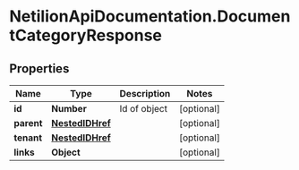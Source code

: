 # NetilionApiDocumentation.DocumentCategoryResponse

## Properties
Name | Type | Description | Notes
------------ | ------------- | ------------- | -------------
**id** | **Number** | Id of object | [optional] 
**parent** | [**NestedIDHref**](NestedIDHref.md) |  | [optional] 
**tenant** | [**NestedIDHref**](NestedIDHref.md) |  | [optional] 
**links** | **Object** |  | [optional] 
